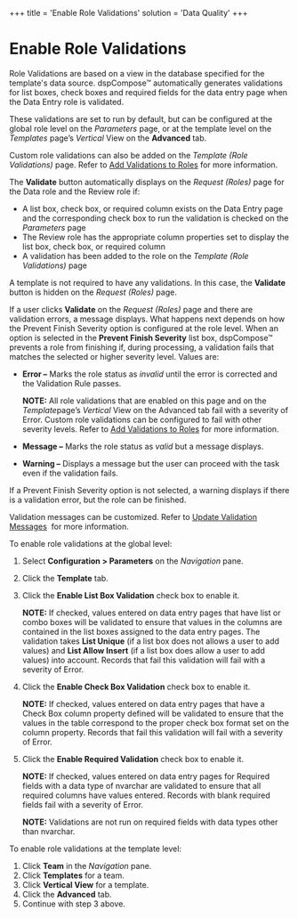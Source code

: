 +++
title = 'Enable Role Validations'
solution = 'Data Quality'
+++

# Enable Role Validations

Role Validations are based on a view in the database specified for the
template's data source. dspCompose™ automatically generates validations
for list boxes, check boxes and required fields for the data entry page
when the Data Entry role is validated.

These validations are set to run by default, but can be configured at
the global role level on the *Parameters* page, or at the template level
on the *Templates* page’s *Vertical* View on the **Advanced** tab.

Custom role validations can also be added on the *Template (Role
Validations)* page. Refer to [Add Validations to
Roles](../Use_Cases/Add_Validations_to_Roles) for more information.

The **Validate** button automatically displays on the *Request (Roles)*
page for the Data role and the Review role if:

  - A list box, check box, or required column exists on the Data Entry
    page and the corresponding check box to run the validation is
    checked on the *Parameters* page
  - The Review role has the appropriate column properties set to display
    the list box, check box, or required column
  - A validation has been added to the role on the *Template (Role
    Validations)* page

A template is not required to have any validations. In this case, the
**Validate** button is hidden on the *Request (Roles)* page.

If a user clicks **Validate** on the *Request (Roles)* page and there
are validation errors, a message displays. What happens next depends on
how the Prevent Finish Severity option is configured at the role level.
When an option is selected in the **Prevent Finish Severity** list box,
dspCompose™ prevents a role from finishing if, during processing, a
validation fails that matches the selected or higher severity level.
Values are:

  - **Error –** Marks the role status as *invalid* until the error is
    corrected and the Validation Rule passes.
    
    **NOTE:** All role validations that are enabled on this page and on
    the *Template*page’s *Vertical* View on the Advanced tab fail with a
    severity of Error. Custom role validations can be configured to fail
    with other severity levels. Refer to [Add Validations to
    Roles](../Use_Cases/Add_Validations_to_Roles) for more
    information.

  - **Message –** Marks the role status as *valid* but a message
    displays.

  - **Warning –** Displays a message but the user can proceed with the
    task even if the validation fails.

If a Prevent Finish Severity option is not selected, a warning displays
if there is a validation error, but the role can be finished.

Validation messages can be customized. Refer to [Update Validation
Messages](Update_Validation_Messages)  for more information.

To enable role validations at the global level:

1.  Select **Configuration \> Parameters** on the *Navigation* pane.

2.  Click the **Template** tab.

3.  Click the **Enable List Box Validation** check box to enable it.
    
    **NOTE:** If checked, values entered on data entry pages that have
    list or combo boxes will be validated to ensure that values in the
    columns are contained in the list boxes assigned to the data entry
    pages. The validation takes **List Unique** (if a list box does not
    allows a user to add values) and **List Allow Insert** (if a list
    box does allow a user to add values) into account. Records that fail
    this validation will fail with a severity of Error.

4.  Click the **Enable Check Box Validation** check box to enable it.
    
    **NOTE:** If checked, values entered on data entry pages that have a
    Check Box column property defined will be validated to ensure that
    the values in the table correspond to the proper check box format
    set on the column property. Records that fail this validation will
    fail with a severity of Error.

5.  Click the **Enable Required Validation** check box to enable it.
    
    **NOTE:** If checked, values entered on data entry pages for
    Required fields with a data type of nvarchar are validated to ensure
    that all required columns have values entered. Records with blank
    required fields fail with a severity of Error.
    
    **NOTE:** Validations are not run on required fields with data types
    other than nvarchar.

To enable role validations at the template level:

1.  Click **Team** in the *Navigation* pane.
2.  Click **Templates** for a team.
3.  Click **Vertical View** for a template.
4.  Click the **Advanced** tab.
5.  Continue with step 3 above.
